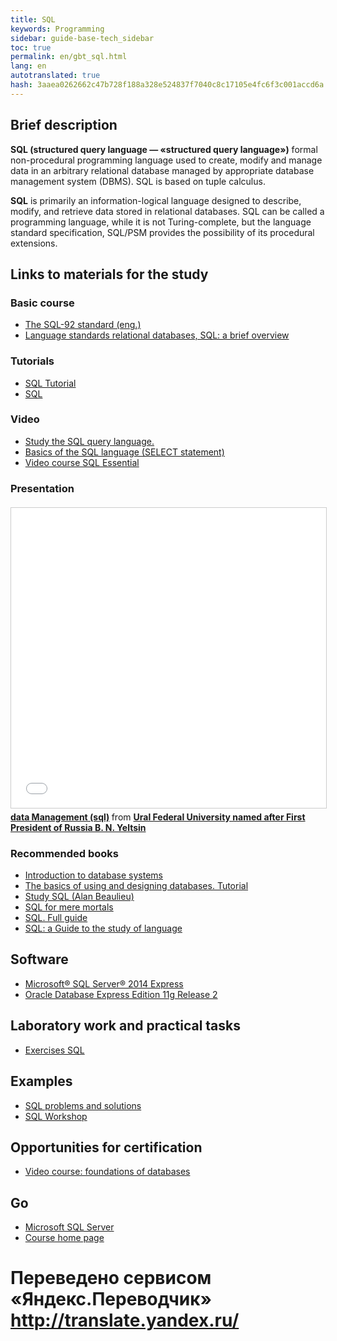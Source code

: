 ```yaml
--- 
title: SQL 
keywords: Programming 
sidebar: guide-base-tech_sidebar 
toc: true 
permalink: en/gbt_sql.html 
lang: en 
autotranslated: true 
hash: 3aaea0262662c47b728f188a328e524837f7040c8c17105e4fc6f3c001accd6a 
--- 
```

## Brief description 

**SQL (structured query language — «structured query language»)** formal non-procedural programming language used to create, modify and manage data in an arbitrary relational database managed by appropriate database management system (DBMS). SQL is based on tuple calculus. 

**SQL** is primarily an information-logical language designed to describe, modify, and retrieve data stored in relational databases. SQL can be called a programming language, while it is not Turing-complete, but the language standard specification, SQL/PSM provides the possibility of its procedural extensions. 

## Links to materials for the study 

### Basic course 

* [The SQL-92 standard (eng.)](http://www.contrib.andrew.cmu.edu/~shadow/sql/sql1992.txt) 
* [Language standards relational databases, SQL: a brief overview](http://citforum.ru/database/articles/art_2.shtml) 

### Tutorials 

* [SQL Tutorial](http://www.w3schools.com/sql/default.asp) 
* [SQL](https://sql-language.ru/) 

### Video 

* [Study the SQL query language.](https://www.youtube.com/playlist?list=PLeYxjiX1MAInukqt-0XKbG9qP2j0QovZH) 
* [Basics of the SQL language (SELECT statement)](https://www.youtube.com/playlist?list=PLN8vGBeK3TUrCfB6EdES5oQtXXTXFPnzT) 
* [Video course SQL Essential](https://www.youtube.com/playlist?list=PLvItDmb0sZw_NDm3pDMQ4_9bV_zKzBmNv) 

### Presentation 

<div class="thumb-wrap" style="margin-top: 20px; margin-bottom: 20px"> 
<iframe src="//www.slideshare.net/slideshow/embed_code/key/sNbdyrcZScFyDD" width="854" height="480" frameborder="0" marginwidth="0" marginheight="0" scrolling="no" style="border:1px solid #CCC; border-width:1px; margin-bottom:5px; max-width: 100%;" allowfullscreen> </iframe> <div style="margin-bottom:5px"> <strong> <a href="//www.slideshare.net/lavrov/sql-4659581" title="data Management (sql)" target="_blank">data Management (sql)</a> </strong> from <strong><a target="_blank" href="//www.slideshare.net/lavrov">Ural Federal University named after First President of Russia B. N. Yeltsin</a></strong> </div> 
</div> 

### Recommended books 

* [Introduction to database systems](http://www.ozon.ru/context/detail/id/136880774/) 
* [The basics of using and designing databases. Tutorial](http://www.ozon.ru/context/detail/id/34086181/) 
* [Study SQL (Alan Beaulieu)](http://www.ozon.ru/context/detail/id/3291513/) 
* [SQL for mere mortals](http://www.ozon.ru/context/detail/id/24939188/) 
* [SQL. Full guide](http://www.ozon.ru/context/detail/id/31124973/) 
* [SQL: a Guide to the study of language](https://books.google.ru/books?id=XVnRAAAAQBAJ&pg=PA15&lpg=PA15&dq=sql:1992&source=bl&ots=IydSQak2Iz&sig=TplQOrfotnkk8qfE6vkb9kTrHX4&hl=ru&sa=X&ved=0ahUKEwiwosm2tfvRAhVMMJoKHTM0CAMq6aeirtahzglv=onepage&q=sql:1992&f=false) 

## Software 

* [Microsoft® SQL Server® 2014 Express](https://www.microsoft.com/ru-ru/download/details.aspx?id=42299) 
* [Oracle Database Express Edition 11g Release 2](http://www.oracle.com/technetwork/database/database-technologies/express-edition/downloads/index.html) 

## Laboratory work and practical tasks 

* [Exercises SQL](http://sql-ex.ru/) 

## Examples 

* [SQL problems and solutions](http://www.sql-tutorial.ru/ru/content.html) 
* [SQL Workshop](https://www.youtube.com/playlist?list=PLvItDmb0sZw-WX3dpyJJcuIyy6i2dT7FA) 

## Opportunities for certification 

* [Video course: foundations of databases](https://geekbrains.ru/courses/86) 

## Go 

* [Microsoft SQL Server](gbt_mssql.html) 
* [Course home page](gbt_landing-page.html) 



 # Переведено сервисом «Яндекс.Переводчик» http://translate.yandex.ru/